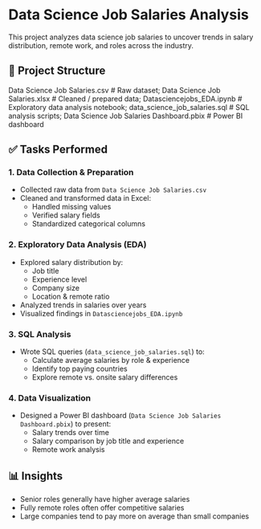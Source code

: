 # Data Science Job Salaries Analysis

This project analyzes data science job salaries to uncover trends in salary distribution, remote work, and roles across the industry.

## 📁 Project Structure
Data Science Job Salaries.csv # Raw dataset; Data Science Job Salaries.xlsx # Cleaned / prepared data; Datasciencejobs_EDA.ipynb # Exploratory data analysis notebook; data_science_job_salaries.sql # SQL analysis scripts; Data Science Job Salaries Dashboard.pbix # Power BI dashboard
## ✅ Tasks Performed

### 1. Data Collection & Preparation
- Collected raw data from `Data Science Job Salaries.csv`
- Cleaned and transformed data in Excel:
  - Handled missing values
  - Verified salary fields
  - Standardized categorical columns

### 2. Exploratory Data Analysis (EDA)
- Explored salary distribution by:
  - Job title
  - Experience level
  - Company size
  - Location & remote ratio
- Analyzed trends in salaries over years
- Visualized findings in `Datasciencejobs_EDA.ipynb`

### 3. SQL Analysis
- Wrote SQL queries (`data_science_job_salaries.sql`) to:
  - Calculate average salaries by role & experience
  - Identify top paying countries
  - Explore remote vs. onsite salary differences

### 4. Data Visualization
- Designed a Power BI dashboard (`Data Science Job Salaries Dashboard.pbix`) to present:
  - Salary trends over time
  - Salary comparison by job title and experience
  - Remote work analysis

## 📊 Insights
- Senior roles generally have higher average salaries
- Fully remote roles often offer competitive salaries
- Large companies tend to pay more on average than small companies

